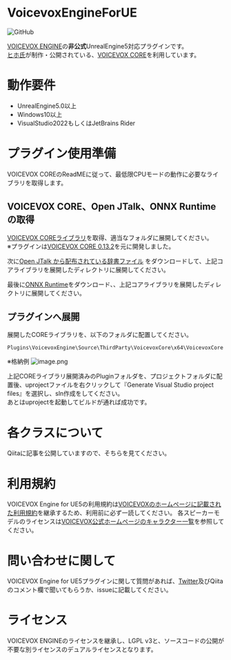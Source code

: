 # VoicevoxEngineForUE

![GitHub](https://img.shields.io/github/license/y-chan/node-voicevox-engine)

[VOICEVOX ENGINE](https://github.com/VOICEVOX/voicevox_engine)の**非公式**UnrealEngine5対応プラグインです。<br/>
[ヒホ氏](https://github.com/Hiroshiba)が制作・公開されている、[VOICEVOX CORE](https://github.com/VOICEVOX/voicevox_core)を利用しています。

# 動作要件

* UnrealEngine5.0以上
* Windows10以上
* VisualStudio2022もしくはJetBrains Rider

# プラグイン使用準備

VOICEVOX COREのReadMEに従って、最低限CPUモードの動作に必要なライブラリを取得します。

## VOICEVOX CORE、Open JTalk、ONNX Runtimeの取得

[VOICEVOX COREライブラリ](https://github.com/VOICEVOX/voicevox_core)を取得、適当なフォルダに展開してください。<br/>
※プラグインは[VOICEVOX CORE 0.13.2](https://github.com/VOICEVOX/voicevox_core/releases/tag/0.13.2)を元に開発しました。

次に[Open JTalk から配布されている辞書ファイル](https://sourceforge.net/projects/open-jtalk/files/Dictionary/open_jtalk_dic-1.11/open_jtalk_dic_utf_8-1.11.tar.gz/download?use_mirror=jaist) をダウンロードして、上記コアライブラリを展開したディレクトリに展開してください。

最後に[ONNX Runtime](https://github.com/microsoft/onnxruntime/releases/tag/v1.13.1)をダウンロード、、上記コアライブラリを展開したディレクトリに展開してください。

## プラグインへ展開

展開したCOREライブラリを、以下のフォルダに配置してください。

```
Plugins\VoicevoxEngine\Source\ThirdParty\VoicevoxCore\x64\VoicevoxCore
```

※格納例
![image.png](https://qiita-image-store.s3.ap-northeast-1.amazonaws.com/0/104377/33be4503-896f-3d38-d27c-0ce3cab73ea4.png)

上記COREライブラリ展開済みのPluginフォルダを、プロジェクトフォルダに配置後、uprojectファイルを右クリックして『Generate Visual Studio project files』を選択し、sln作成をしてください。<br/>
あとはuprojectを起動してビルドが通れば成功です。

# 各クラスについて
Qiitaに記事を公開していますので、そちらを見てください。

# 利用規約
VOICEVOX Engine for UE5の利用規約は[VOICEVOXのホームページに記載された利用規約](https://voicevox.hiroshiba.jp/term)を継承するため、利用前に必ず一読してください。
各スピーカーモデルのライセンスは[VOICEVOX公式ホームページのキャラクター一覧](https://voicevox.hiroshiba.jp/)を参照してください。

# 問い合わせに関して
VOICEVOX Engine for UE5プラグインに関して質問があれば、[Twitter](https://twitter.com/YuukiOgino)及びQiitaのコメント欄で聞いてもらうか、issueに記載してください。

# ライセンス
VOICEVOX ENGINEのライセンスを継承し、LGPL v3と、ソースコードの公開が不要な別ライセンスのデュアルライセンスとなります。

